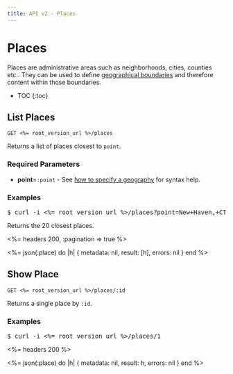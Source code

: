 ```yaml
---
title: API v2 - Places
---
```


# Places

Places are administrative areas such as neighborhoods, cities, counties etc.. They can be used to define <a href="/#geography">geographical boundaries</a> and therefore content within those boundaries.

* TOC
{:toc}

## List Places

    GET <%= root_version_url %>/places

Returns a list of places closest to `point`.

### Required Parameters

* **point**=`:point` - See <a href="/#geography">how to specify a geography</a> for syntax help.

### Examples

<pre class="terminal">
$ curl -i <%= root_version_url %>/places?point=New+Haven,+CT
</pre>

Returns the 20 closest places.

<%= headers 200, :pagination => true %>

<%= 
  json(:place) do |h| 
    { metadata: nil,
      result: [h],
      errors: nil
    }
  end 
%>

## Show Place

    GET <%= root_version_url %>/places/:id

Returns a single place by `:id`.

### Examples

<pre class="terminal">
$ curl -i <%= root_version_url %>/places/1
</pre>



<%= headers 200 %>

<%= 
  json(:place) do |h| 
    { metadata: nil,
      result: h,
      errors: nil
    }
  end 
%>
